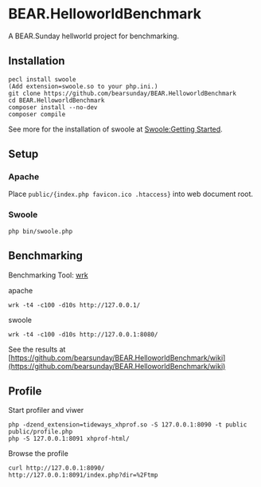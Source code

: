 # BEAR.HelloworldBenchmark

A BEAR.Sunday hellworld project for benchmarking.

## Installation

    pecl install swoole
    (Add extension=swoole.so to your php.ini.)
    git clone https://github.com/bearsunday/BEAR.HelloworldBenchmark
    cd BEAR.HelloworldBenchmark
    composer install --no-dev
    composer compile
    
See more for the installation of swoole at [Swoole:Getting Started](https://www.swoole.co.uk/docs/get-started/installation).

## Setup

### Apache

Place `public/{index.php favicon.ico .htaccess}` into web document root. 

### Swoole

    php bin/swoole.php

## Benchmarking

Benchmarking Tool: [wrk](https://github.com/wg/wrk)

apache

    wrk -t4 -c100 -d10s http://127.0.0.1/

swoole

    wrk -t4 -c100 -d10s http://127.0.0.1:8080/

See the results at [https://github.com/bearsunday/BEAR.HelloworldBenchmark/wiki](https://github.com/bearsunday/BEAR.HelloworldBenchmark/wiki)

## Profile

Start profiler and viwer

    php -dzend_extension=tideways_xhprof.so -S 127.0.0.1:8090 -t public public/profile.php
    php -S 127.0.0.1:8091 xhprof-html/

Browse the profile

    curl http://127.0.0.1:8090/
    http://127.0.0.1:8091/index.php?dir=%2Ftmp
